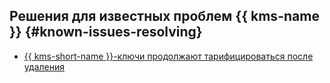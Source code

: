 ## Решения для известных проблем {{ kms-name }} {#known-issues-resolving}

* [{{ kms-short-name }}-ключи продолжают тарифицироваться после удаления](kms-keys-are-charged-in-billing-after-deletion.md)